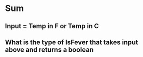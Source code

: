 # Sum

## Input = Temp in F or Temp in C

## What is the type of IsFever that takes input above and returns a boolean
